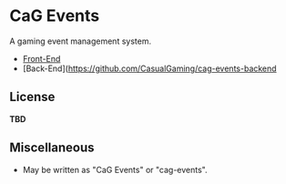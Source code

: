 # CaG Events
A gaming event management system.

- [Front-End](https://github.com/CasualGaming/cag-events-frontend)
- [Back-End](https://github.com/CasualGaming/cag-events-backend

## License
**TBD**

## Miscellaneous
- May be written as "CaG Events" or "cag-events".
